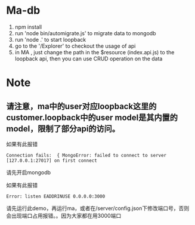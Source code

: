 # Ma-db

1. npm install
2. run 'node bin/automigrate.js' to migrate data to mongodb
3. run 'node .' to start loopback
4. go to the '/Explorer' to checkout the usage of api
5. in MA , just change the  path in the $resource (index.api.js) to the loopback api, then you can use CRUD operation on the data


# Note

## 请注意，ma中的user对应loopback这里的customer.loopback中的user model是其内置的model，限制了部分api的访问。

如果有此报错
    
    Connection fails:  { MongoError: failed to connect to server [127.0.0.1:27017] on first connect

请先开启mongodb


如果有此报错
    
    Error: listen EADDRINUSE 0.0.0.0:3000

请先运行此demo，再运行ma，或者在/server/config.json下修改端口号，否则会出现端口占用报错。。因为大家都在用3000端口


